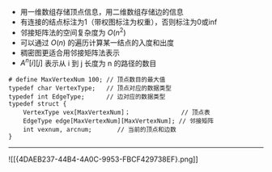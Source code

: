 - 用一维数组存储顶点信息，用二维数组存储边的信息 
- 有连接的结点标注为1（带权图标注为权重），否则标注为0或inf
- 邻接矩阵法的空间复杂度为 $O(n^2)$
- 可以通过 $O(n)$ 的遍历计算某一结点的入度和出度
- 稠密图更适合用邻接矩阵法表示
- $A^n[i][j]$ 表示从 i 到 j 长度为 n 的路径的数目

```
# define MaxVertexNum 100; // 顶点数目的最大值
typedef char VertexType;   // 顶点对应的数据类型
typedef int EdgeType;      // 边对应的数据类型
typedef struct {
	VertexType vex[MaxVertexNum]；              // 顶点表
	EdgeType edge[MaxVertexNum][MaxVertexNum]; // 邻接矩阵
	int vexnum, arcnum;       // 当前的顶点和边数
}
```

---------
![[{4DAEB237-44B4-4A0C-9953-FBCF429738EF}.png]]
